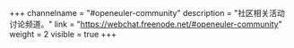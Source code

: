 +++
channelname = "#openeuler-community"
description = "社区相关活动讨论频道。"
link = "https://webchat.freenode.net/#openeuler-community"
weight =  2
visible = true
+++
